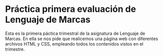 # Práctica primera evaluación de Lenguaje de Marcas
Esta es la primera páctica trimestral de la asignatura de Lenguaje de Marcas. En ella se nos pide que realicemos una página web con diferentes archivos HTML y CSS, empleando todos los contenidos vistos en el trimestre.